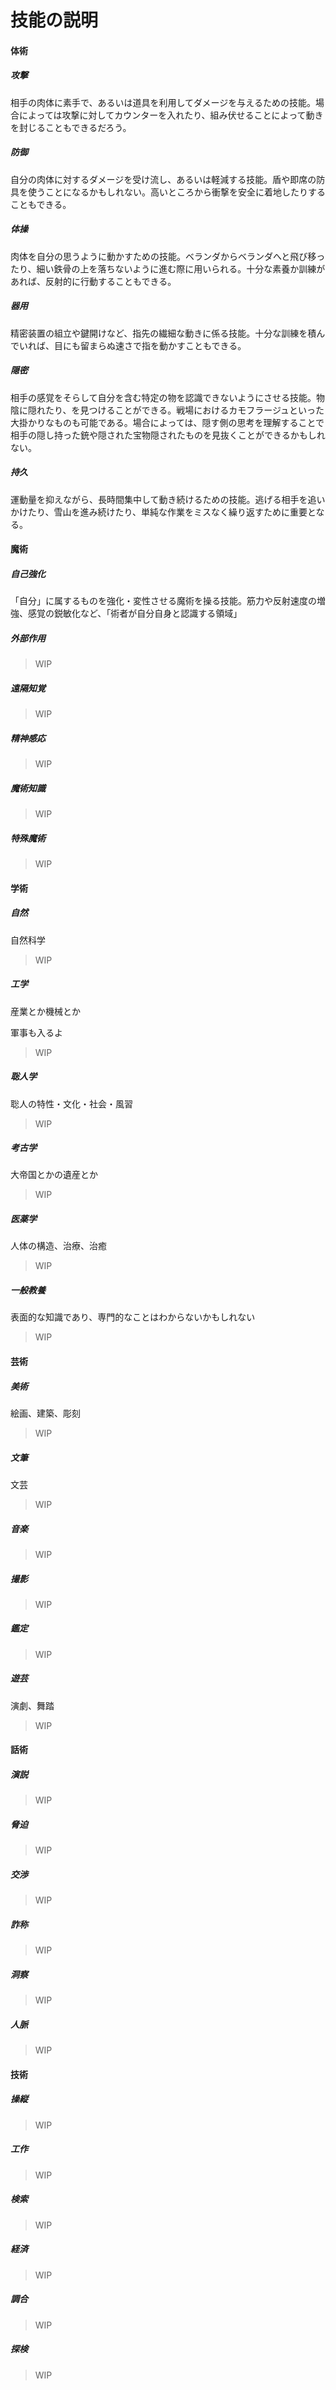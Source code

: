   
  
# 技能の説明  
  
#### 体術  
  
##### 攻撃  
  
相手の肉体に素手で、あるいは道具を利用してダメージを与えるための技能。場合によっては攻撃に対してカウンターを入れたり、組み伏せることによって動きを封じることもできるだろう。  
  
##### 防御  
  
自分の肉体に対するダメージを受け流し、あるいは軽減する技能。盾や即席の防具を使うことになるかもしれない。高いところから衝撃を安全に着地したりすることもできる。  
  
##### 体操  
  
肉体を自分の思うように動かすための技能。ベランダからベランダへと飛び移ったり、細い鉄骨の上を落ちないように進む際に用いられる。十分な素養か訓練があれば、反射的に行動することもできる。  
  
##### 器用  
  
精密装置の組立や鍵開けなど、指先の繊細な動きに係る技能。十分な訓練を積んでいれば、目にも留まらぬ速さで指を動かすこともできる。  
  
##### 隠密  
  
相手の感覚をそらして自分を含む特定の物を認識できないようにさせる技能。物陰に隠れたり、を見つけることができる。戦場におけるカモフラージュといった大掛かりなものも可能である。場合によっては、隠す側の思考を理解することで相手の隠し持った銃や隠された宝物隠されたものを見抜くことができるかもしれない。  
  
##### 持久  
  
運動量を抑えながら、長時間集中して動き続けるための技能。逃げる相手を追いかけたり、雪山を進み続けたり、単純な作業をミスなく繰り返すために重要となる。  
  
#### 魔術  
  
##### 自己強化  
  
「自分」に属するものを強化・変性させる魔術を操る技能。筋力や反射速度の増強、感覚の鋭敏化など、「術者が自分自身と認識する領域」  
  
##### 外部作用  
  
> WIP  
  
##### 遠隔知覚  
  
> WIP  
  
##### 精神感応  
  
> WIP  
  
##### 魔術知識  
  
> WIP  
  
##### 特殊魔術  
  
> WIP  
  
#### 学術  
  
##### 自然  
  
自然科学  
  
> WIP  
  
##### 工学  
  
産業とか機械とか  
  
軍事も入るよ  
  
> WIP  
  
##### 聡人学  
  
聡人の特性・文化・社会・風習  
  
> WIP  
  
##### 考古学  
  
大帝国とかの遺産とか  
  
> WIP  
  
##### 医薬学  
  
人体の構造、治療、治癒  
  
> WIP  
  
##### 一般教養  
  
表面的な知識であり、専門的なことはわからないかもしれない  
  
> WIP  
  
#### 芸術  
  
##### 美術  
  
絵画、建築、彫刻  
  
> WIP  
  
##### 文筆  
  
文芸  
  
> WIP  
  
##### 音楽  
  
> WIP  
  
##### 撮影  
  
> WIP  
  
##### 鑑定  
  
> WIP  
  
##### 遊芸  
  
演劇、舞踏  
  
> WIP  
  
#### 話術  
  
##### 演説  
  
> WIP  
  
##### 脅迫  
  
> WIP  
  
##### 交渉  
  
> WIP  
  
##### 詐称  
  
> WIP  
  
##### 洞察  
  
> WIP  
  
##### 人脈  
  
> WIP  
  
#### 技術  
  
##### 操縦  
  
> WIP  
  
##### 工作  
  
> WIP  
  
##### 検索  
  
> WIP  
  
##### 経済  
  
> WIP  
  
##### 調合  
  
> WIP  
  
##### 探検  
  
> WIP  
  
